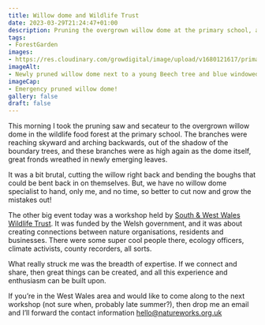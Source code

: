 ```yaml
---
title: Willow dome and Wildlife Trust
date: 2023-03-29T21:24:47+01:00
description: Pruning the overgrown willow dome at the primary school, and a Wildlife Trust workshop
tags: 
- ForestGarden
images: 
- https://res.cloudinary.com/growdigital/image/upload/v1680121617/primary/willow-dome-230329.jpg
imageAlt:
- Newly pruned willow dome next to a young Beech tree and blue windowed building
imageCap:
- Emergency pruned willow dome!
gallery: false
draft: false
---
```


This morning I took the pruning saw and secateur to the overgrown willow dome in the wildlife food forest at the primary school. The branches were reaching skyward and arching backwards, out of the shadow of the boundary trees, and these branches were as high again as the dome itself, great fronds wreathed in newly emerging leaves.

It was a bit brutal, cutting the willow right back and bending the boughs that could be bent back in on themselves. But, we have no willow dome specialist to hand, only me, and no time, so better to cut now and grow the mistakes out!

The other big event today was a workshop held by [South & West Wales Wildlife Trust](https://www.welshwildlife.org/). It was funded by the Welsh government, and it was about creating connections between nature organisations, residents and businesses. There were some super cool people there, ecology officers, climate activists, county recorders, all sorts. 

What really struck me was the breadth of expertise. If we connect and share, then great things can be created, and all this experience and enthusiasm can be built upon. 

If you’re in the West Wales area and would like to come along to the next workshop (not sure when, probably late summer?), then drop me an email and I’ll forward the contact information <hello@natureworks.org.uk>
